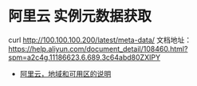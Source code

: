 # 阿里云 实例元数据获取

curl http://100.100.100.200/latest/meta-data/
文档地址：https://help.aliyun.com/document_detail/108460.html?spm=a2c4g.11186623.6.689.3c64abd80ZXIPY
- [阿里云，地域和可用区的说明](https://help.aliyun.com/document_detail/40654.html)
